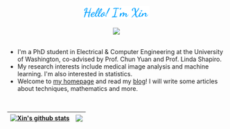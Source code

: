 <br />
<p align="center"><a href="https://wxdrizzle.github.io"><img width="30%" src="./head_readme.png" /></a></p>
<div align="center">
<img src="https://komarev.com/ghpvc/?username=wxdrizzle&&style=flat-square" align="center" />
</div>  
<br />

- I'm a PhD student in Electrical & Computer Engineering at the University of Washington, co-advised by Prof. Chun Yuan and Prof. Linda Shapiro.
- My research interests include medical image analysis and machine learning. I'm also interested in statistics.
- Welcome to [my homepage](https://wxdrizzle.github.io/) and read my [blog](https://wxdrizzle.github.io/blog/)! I will write some articles about techniques, mathematics and more. 
<!-- - (Coming soon) See more information about me [here](https://wxdrizzle.github.io/about).-->

<br />

| <a href="https://wxdrizzle.github.io"><img align="center" src="https://github-readme-stats-sandy-three.vercel.app/api?username=wxdrizzle&count_private=true&show_icons=true&include_all_commits=true&theme=buefy&hide_border=true" alt="Xin's github stats" /></a> | <a href="https://wxdrizzle.github.io"><img align="center" src="https://github-readme-stats-sandy-three.vercel.app/api/top-langs/?username=wxdrizzle&layout=compact&theme=buefy&hide_border=true" /></a> |
| ------------- | ------------- |
